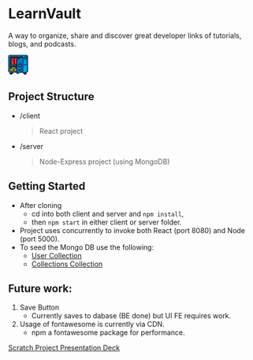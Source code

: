 # LearnVault
A way to organize, share and discover great developer links of tutorials, blogs, and podcasts.

![](getting-started/learnvault.png?raw=true)

## Project Structure
- /client
  > React project
- /server
  > Node-Express project (using MongoDB)

## Getting Started
- After cloning
  - cd into both client and server and `npm install`,
  - then `npm start` in either client or server folder.
- Project uses concurrently to invoke both React (port 8080) and Node (port 5000).
- To seed the Mongo DB use the following:
  - [User Collection](getting-started/users.json)
  - [Collections Collection](getting-started/collections.json)

## Future work:
1. Save Button
    - Currently saves to dabase (BE done) but UI FE requires work.
2. Usage of fontawesome is currently via CDN.
    - npm a fontawesome package for performance.

[Scratch Project Presentation Deck](https://bit.ly/Peridot-Demo)
